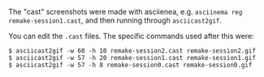 The "cast" screenshots were made with asciienea, e.g. `asciinema reg remake-session1.cast`,
and then running through `asciicast2gif`.

You can edit the `.cast` files. The specific commands used after this were:

```console
$ asciicast2gif -w 60 -h 10 remake-session2.cast remake-session2.gif
$ asciicast2gif -w 57 -h 20 remake-session1.cast remake-session1.gif
$ asciicast2gif -w 57 -h 8 remake-session0.cast remake-session0.gif
```
